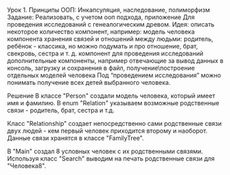 Урок 1. Принципы ООП: Инкапсуляция, наследование, полиморфизм
Задание: Реализовать, с учетом ооп подхода, приложение
Для проведения исследований с генеалогическим древом. Идея: описать некоторое количество компонент, например: модель человека компонента хранения связей и отношений между людьми: родитель, ребёнок - классика, но можно подумать и про отношение, брат, свекровь, сестра и т. д. компонент для проведения исследований дополнительные компоненты, например отвечающие за вывод данных в консоль, загрузку и сохранения в файл, получение\построение отдельных моделей человека Под “проведением исследования” можно понимать получение всех детей выбранного человека.

Решение
В классе "Person" создали модель человека, который имеет имя и фамилию. В enum "Relation" указываем возможные родственные связи - родитель, брат, сестра и т.д.

Класс "Relationship" создает непосредственно сами родственные связи двух людей - кем первый человек приходится второму и наоборот. Данные связи хранятся в классе "FamilyTree".

В "Main" создал 8 условных человек с их родственными связями. Используя класс "Search" выводим на печать родственные связи для "Человека8".
